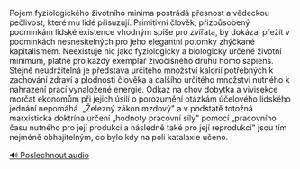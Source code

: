 
Pojem fyziologického životního minima postrádá přesnost a vědeckou pečlivost, které mu lidé přisuzují. Primitivní člověk, přizpůsobený podmínkám lidské existence vhodným spíše pro zvířata, by dokázal přežít v podmínkách nesnesitelných pro jeho elegantní potomky zhýčkané kapitalismem. Neexistuje nic jako fyziologicky a biologicky určené životní minimum, platné pro každý exemplář živočišného druhu homo sapiens. Stejně neudržitelná je představa určitého množství kalorií potřebných k zachování zdraví a plodnosti člověka a dalšího určitého množství nutného k nahrazení prací vynaložené energie. Odkaz na chov dobytka a vivisekce morčat ekonomům při jejich úsilí o porozumění otázkám účelového lidského jednání nepomáhá. „Železný zákon mzdový" a v podstatě totožná marxistická doktrína určení „hodnoty pracovní síly" pomocí „pracovního času nutného pro její produkci a následně také pro její reprodukci" jsou tím nejméně obhajitelným, co bylo kdy na poli katalaxie učeno.

[🔊 Poslechnout audio](/data/7-paragraphs/audio/chapter_108/para_001-Pojem-fyziologickho-ivotnho-minima-postrd-pe.mp3)
